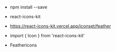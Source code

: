 - npm install --save
- react-icons-kit

- https://react-icons-kit.vercel.app/iconset/feather

- import { Icon } from 'react-icons-kit'

- Feathericons

